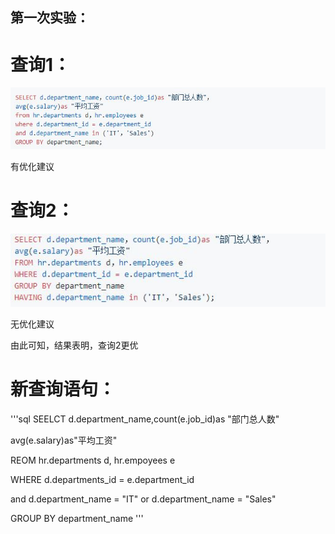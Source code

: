 ## 第一次实验：
# 查询1：

![image](https://github.com/wk-king/Oracle/blob/master/1.PNG)

有优化建议

# 查询2：

![image](https://github.com/wk-king/Oracle/blob/master/2.PNG)

无优化建议

由此可知，结果表明，查询2更优

# 新查询语句：
'''sql
SEELCT d.department_name,count(e.job_id)as "部门总人数"

avg(e.salary)as"平均工资"

REOM hr.departments d, hr.empoyees e

WHERE d.departments_id = e.department_id

and d.department_name = "IT" or d.department_name = "Sales"

GROUP BY department_name
'''

